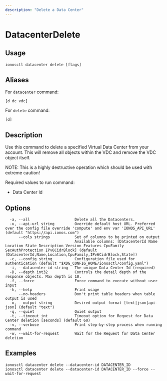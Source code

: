 ```yaml
---
description: "Delete a Data Center"
---
```


# DatacenterDelete

## Usage

```text
ionosctl datacenter delete [flags]
```

## Aliases

For `datacenter` command:

```text
[d dc vdc]
```

For `delete` command:

```text
[d]
```

## Description

Use this command to delete a specified Virtual Data Center from your account. This will remove all objects within the VDC and remove the VDC object itself.

NOTE: This is a highly destructive operation which should be used with extreme caution!

Required values to run command:

* Data Center Id

## Options

```text
  -a, --all                    Delete all the Datacenters.
  -u, --api-url string         Override default host URL. Preferred over the config file override 'compute' and env var 'IONOS_API_URL' (default "https://api.ionos.com")
      --cols strings           Set of columns to be printed on output 
                               Available columns: [DatacenterId Name Location State Description Version Features CpuFamily SecAuthProtection IPv6CidrBlock] (default [DatacenterId,Name,Location,CpuFamily,IPv6CidrBlock,State])
  -c, --config string          Configuration file used for authentication (default "$XDG_CONFIG_HOME/ionosctl/config.yaml")
  -i, --datacenter-id string   The unique Data Center Id (required)
  -D, --depth int32            Controls the detail depth of the response objects. Max depth is 10.
  -f, --force                  Force command to execute without user input
  -h, --help                   Print usage
      --no-headers             Don't print table headers when table output is used
  -o, --output string          Desired output format [text|json|api-json] (default "text")
  -q, --quiet                  Quiet output
  -t, --timeout int            Timeout option for Request for Data Center deletion [seconds] (default 60)
  -v, --verbose                Print step-by-step process when running command
  -w, --wait-for-request       Wait for the Request for Data Center deletion
```

## Examples

```text
ionosctl datacenter delete --datacenter-id DATACENTER_ID
ionosctl datacenter delete --datacenter-id DATACENTER_ID --force --wait-for-request
```

